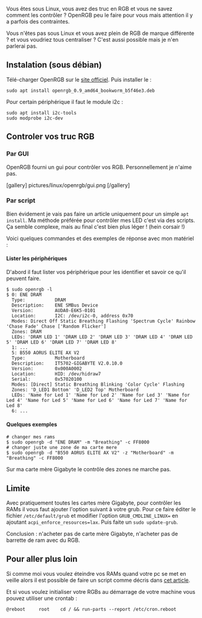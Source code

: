 
Vous êtes sous Linux, vous avez des truc en RGB et vous ne savez comment les contrôler ? OpenRGB peu le faire pour vous mais attention il y a parfois des contraintes. 

Vous n'êtes pas sous Linux et vous avez plein de RGB de marque différente ? et vous voudriez tous centraliser ?  C'est aussi possible mais je n'en parlerai pas. 

## Instalation (sous débian)

Télé-charger OpenRGB sur le [site officiel](https://openrgb.org/#downloads). Puis installer le : 

~~~shell
sudo apt install openrgb_0.9_amd64_bookworm_b5f46e3.deb
~~~

Pour certain périphérique il faut le module i2c : 

~~~shell
sudo apt install i2c-tools 
sudo modprobe i2c-dev
~~~

## Controler vos truc RGB
### Par GUI

OpenRGB fourni un gui pour contrôler vos RGB. Personnellement je n'aime pas. 

[gallery]
pictures/linux/openrgb/gui.png
[/gallery]

### Par script

Bien évidement je vais pas faire un article uniquement pour un simple `apt install`. Ma méthode préférée pour contrôler mes LED c'est via des scripts. 
Ça semble complexe, mais au final c'est bien plus léger ! (hein corsair !)

Voici quelques commandes et des exemples de réponse avec mon matériel : 

#### Lister les périphériques 

D'abord il faut lister vos périphérique pour les identifier et savoir ce qu'il peuvent faire. 

~~~shell
$ sudo openrgb -l 
$ 0: ENE DRAM
  Type:           DRAM
  Description:    ENE SMBus Device
  Version:        AUDA0-E6K5-0101
  Location:       I2C: /dev/i2c-0, address 0x70
  Modes: Direct Off Static Breathing Flashing 'Spectrum Cycle' Rainbow 'Chase Fade' Chase ['Random Flicker']
  Zones: DRAM
  LEDs: 'DRAM LED 1' 'DRAM LED 2' 'DRAM LED 3' 'DRAM LED 4' 'DRAM LED 5' 'DRAM LED 6' 'DRAM LED 7' 'DRAM LED 8'
  1: ...
  5: B550 AORUS ELITE AX V2
  Type:           Motherboard
  Description:    IT5702-GIGABYTE V2.0.10.0
  Version:        0x000A0002
  Location:       HID: /dev/hidraw7
  Serial:         0x57020100
  Modes: [Direct] Static Breathing Blinking 'Color Cycle' Flashing
  Zones: 'D_LED1 Bottom' 'D_LED2 Top' Motherboard
  LEDs: 'Name for Led 1' 'Name for Led 2' 'Name for Led 3' 'Name for Led 4' 'Name for Led 5' 'Name for Led 6' 'Name for Led 7' 'Name for Led 8'
  6: ...
~~~

#### Quelques exemples

~~~shell
# changer mes rams
$ sudo openrgb -d "ENE DRAM" -m "Breathing" -c FF8000
# changer juste une zone de ma carte mere
$ sudo openrgb -d "B550 AORUS ELITE AX V2" -z "Motherboard" -m "Breathing" -c FF8000
~~~

Sur ma carte mère Gigabyte le contrôle des zones ne marche pas. 

## Limite 

Avec pratiquement toutes les cartes mère Gigabyte, pour contrôler les RAMs il vous faut ajouter l'option suivant à votre grub. 
Pour ce faire éditer le fichier `/etc/default/grub` et modifier l'option `GRUB_CMDLINE_LINUX=` en ajoutant `acpi_enforce_resources=lax`. Puis faite un `sudo update-grub`.

Conclusion : n'acheter pas de carte mère Gigabyte, n'acheter pas de barrette de ram avec du RGB.

## Pour aller plus loin

Si comme moi vous voulez éteindre vos RAMs quand votre pc se met en veille alors il est possible de faire un script comme décris dans [cet article](2024/debian-execute-task-before-and-after-suspend.html). 

Et si vous voulez initialiser votre RGBs au démarrage de votre machine vous pouvez utiliser une crontab : 

~~~shell
@reboot		root	cd / && run-parts --report /etc/cron.reboot
~~~
